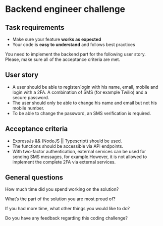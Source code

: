 # **Backend engineer challenge**

## **Task requirements**

- Make sure your feature **works as expected**
- Your code is **easy to understand** and follows best practices

You need to implement the backend part for the following user story. Please, make sure all of the acceptance criteria are met.

## **User story**

- A user should be able to register/login with his name, email, mobile and login with a 2FA. A combination of SMS (for example Twilio) and a secure password.
- The user should only be able to change his name and email but not his mobile number.
- To be able to change the password, an SMS verification is required.

## **Acceptance criteria**

- ExpressJs && (NodeJS || Typescript) should be used.
- The functions should be accessible via API endpoints.
- With two-factor authentication, external services can be used for sending SMS messages, for example.However, it is not allowed to implement the complete 2FA via external services.

## **General questions**

How much time did you spend working on the solution?

What’s the part of the solution you are most proud of?

If you had more time, what other things you would like to do?

Do you have any feedback regarding this coding challenge?
